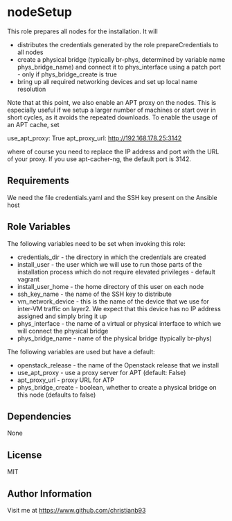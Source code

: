 nodeSetup
=========

This role prepares all nodes for the installation. It will

* distributes the credentials generated by the role prepareCredentials to all nodes
* create a physical bridge (typically br-phys, determined by variable name phys_bridge_name) and connect it to phys_interface using a patch port - only if phys_bridge_create is true
* bring up all required networking devices and set up local name resolution

Note that at this point, we also enable an APT proxy on the nodes. This is especially useful if we setup a larger
number of machines or start over in short cycles, as it avoids the repeated downloads. To enable the usage of an APT cache, set

use_apt_proxy: True
apt_proxy_url:  http://192.168.178.25:3142

where of course you need to replace the IP address and port with the URL of your proxy. If you use apt-cacher-ng, the default port is 3142.



Requirements
------------

We need the file credentials.yaml and the SSH key present on the Ansible host

Role Variables
--------------

The following variables need to be set when invoking this role:

* credentials_dir - the directory in which the credentials are created
* install_user - the user which we will use to run those parts of the installation process which do not require elevated privileges - default vagrant
* install_user_home - the home directory of this user on each node
* ssh_key_name - the name of the SSH key to distribute
* vm_network_device - this is the name of the device that we use for inter-VM traffic on layer2. We expect that this device has no IP address assigned and simply bring it up
* phys_interface - the name of a virtual or physical interface to which we will connect the physical bridge
* phys_bridge_name - name of the physical bridge (typically br-phys)


The following variables are used but have a default:

* openstack_release - the name of the Openstack release that we install
* use_apt_proxy - use a proxy server for APT  (default: False)
* apt_proxy_url - proxy URL for ATP
* phys_bridge_create - boolean, whether to create a physical bridge on this node (defaults to false)

Dependencies
------------

None


License
-------

MIT

Author Information
------------------

Visit me at https://www.github.com/christianb93
